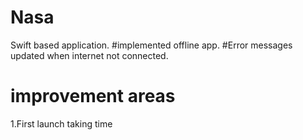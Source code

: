 # Nasa
Swift based application.
#implemented offline app.
#Error messages updated when internet not connected.
# improvement areas 
1.First launch taking time
